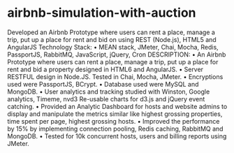 # airbnb-simulation-with-auction
Developed an Airbnb Prototype where users can rent a place, manage a trip, put up a place for rent and bid on using REST (Node.js), HTML5 and AngularJS
Technology Stack: 
•	MEAN stack, JMeter, Chai, Mocha, Redis, PassportJS, RabbitMQ, JavaScript, jQuery, Cron
DESCRIPTION:
•	An Airbnb Prototype where users can rent a place, manage a trip, put up a place for rent and bid a property designed in HTML6 and AngularJS. 
•	Server RESTFUL design in Node.JS. Tested in Chai, Mocha, JMeter.
•	Encryptions used were PassportJS, BCrypt. 
•	Database used were MySQL and MongoDB.
•	User analytics and tracking studied with Winston, Google analytics, Timeme, nvd3 Re-usable charts for d3.js and jQuery event catching.
•	Provided an Analytic Dashboard for hosts and website admins to display and manipulate the metrics similar like 
highest grossing properties, time spent per page, highest grossing hosts.
•	Improved the performance by 15% by implementing connection pooling, Redis caching, RabbitMQ and MongoDB.
•	Tested for 10k concurrent hosts, users and billing reports using JMeter.
